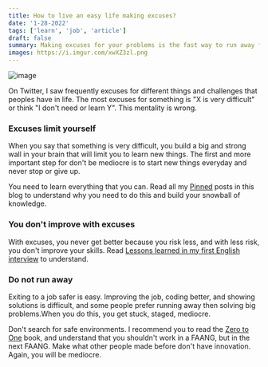 ```yaml
---
title: How to live an easy life making excuses?
date: '1-28-2022'
tags: ['learn', 'job', 'article']
draft: false
summary: Making excuses for your problems is the fast way to run away from hard things.
images: https://i.imgur.com/xwXZ3zl.png
---
```


![image](https://i.imgur.com/xwXZ3zl.png)

On Twitter, I saw frequently excuses for different things and challenges that peoples have in life. The most excuses for something is "X is very difficult" or think "I don't need or learn Y". This mentality is wrong.

### Excuses limit yourself

When you say that something is very difficult, you build a big and strong wall in your brain that will limit you to learn new things. The first and more important step for don't be mediocre is to start new things everyday and never stop or give up.

You need to learn everything that you can. Read all my [Pinned](/pinned) posts in this blog to understand why you need to do this and build your snowball of knowledge.

### You don't improve with excuses

With excuses, you never get better because you risk less, and with less risk, you don't improve your skills. Read [Lessons learned in my first English interview](/blog/my-first-english-interview) to understand.

### Do not run away

Exiting to a job safer is easy. Improving the job, coding better, and showing solutions is difficult, and some people prefer running away then solving big problems.When you do this, you get stuck, staged, mediocre.

Don't search for safe environments. I recommend you to read the [Zero to One](https://www.amazon.com/Zero-One-Notes-Startups-Future/dp/0804139296) book, and understand that you shouldn't work in a FAANG, but in the next FAANG. Make what other people made before don't have innovation. Again, you will be mediocre.
